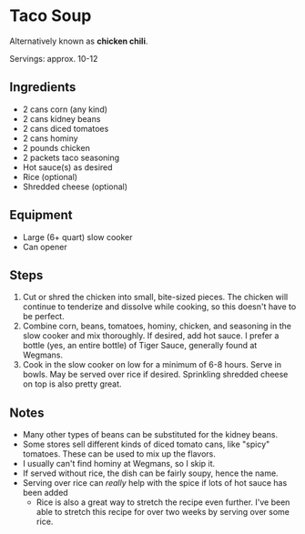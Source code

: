 Taco Soup
=========

Alternatively known as **chicken chili**.

Servings: approx. 10-12

Ingredients
-----------

- 2 cans corn (any kind)
- 2 cans kidney beans
- 2 cans diced tomatoes
- 2 cans hominy
- 2 pounds chicken
- 2 packets taco seasoning
- Hot sauce(s) as desired
- Rice (optional)
- Shredded cheese (optional)

Equipment
---------

- Large (6+ quart) slow cooker
- Can opener

Steps
-----

1. Cut or shred the chicken into small, bite-sized pieces. The chicken will
   continue to tenderize and dissolve while cooking, so this doesn't have to be
   perfect.
2. Combine corn, beans, tomatoes, hominy, chicken, and seasoning in the slow
   cooker and mix thoroughly. If desired, add hot sauce. I prefer a bottle
   (yes, an entire bottle) of Tiger Sauce, generally found at Wegmans.
3. Cook in the slow cooker on low for a minimum of 6-8 hours. Serve in bowls.
   May be served over rice if desired. Sprinkling shredded cheese on top is
   also pretty great.

Notes
-----

- Many other types of beans can be substituted for the kidney beans.
- Some stores sell different kinds of diced tomato cans, like "spicy" tomatoes.
  These can be used to mix up the flavors.
- I usually can't find hominy at Wegmans, so I skip it.
- If served without rice, the dish can be fairly soupy, hence the name.
- Serving over rice can _really_ help with the spice if lots of hot sauce has
  been added
  * Rice is also a great way to stretch the recipe even further. I've been able
    to stretch this recipe for over two weeks by serving over some rice.
